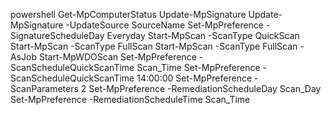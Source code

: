 powershell 
Get-MpComputerStatus
Update-MpSignature
Update-MpSignature -UpdateSource SourceName
Set-MpPreference -SignatureScheduleDay Everyday
Start-MpScan -ScanType QuickScan
Start-MpScan -ScanType FullScan
Start-MpScan -ScanType FullScan -AsJob
Start-MpWDOScan
Set-MpPreference -ScanScheduleQuickScanTime Scan_Time
Set-MpPreference -ScanScheduleQuickScanTime 14:00:00
Set-MpPreference -ScanParameters 2
Set-MpPreference -RemediationScheduleDay Scan_Day
Set-MpPreference -RemediationScheduleTime Scan_Time

